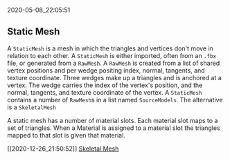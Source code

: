 2020-05-08_22:05:51

## Static Mesh

A `StaticMesh` is a mesh in which the triangles and vertices don't move in relation to each other.
A `StaticMesh` is either imported, often from an `.fbx` file, or generated from a `RawMesh`.
A `RawMesh` is created from a list of shared vertex positions and per wedge positing index, normal, tangents, and texture coordinate.
Three wedges make up a triangles and is anchored at a vertex.
The wedge carries the index of the vertex's position, and the normal, tangents, and texture coordinate of the vertex.
A `StaticMesh` contains a number of `RawMesh`s in a list named `SourceModels`.
The alternative is a `SkeletalMesh`

A static mesh has a number of material slots.
Each material slot maps to a set of triangles.
When a Material is assigned to a material slot the triangles mapped to that slot is given that material.


[[2020-12-26_21:50:52]] [Skeletal Mesh](./Skeletal%20Mesh.md)  